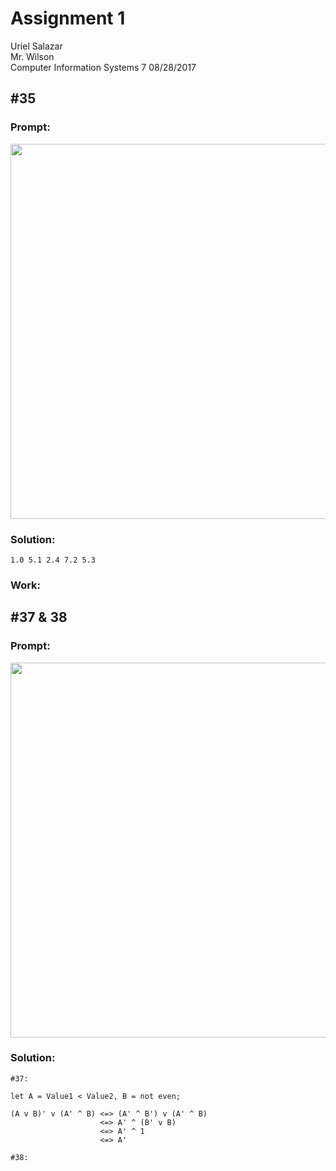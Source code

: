 # Assignment 1
Uriel Salazar  
Mr. Wilson  
Computer Information Systems 7 
08/28/2017  


## &#35;35

### Prompt:

<img src="https://i.imgur.com/9Dt4nNT.png" width="600" />

### Solution:

```
1.0 5.1 2.4 7.2 5.3
```

### Work:


## &#35;37 & 38

### Prompt:

<img src="https://i.imgur.com/LfBVFtk.png" width="600" />


### Solution:

```
#37:

let A = Value1 < Value2, B = not even;

(A v B)' v (A' ^ B) <=> (A' ^ B') v (A' ^ B)
                    <=> A' ^ (B' v B)
                    <=> A' ^ 1
                    <=> A'

#38:
```

